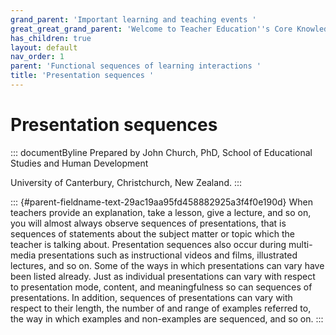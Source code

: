 ```yaml
---
grand_parent: 'Important learning and teaching events '
great_great_grand_parent: 'Welcome to Teacher Education''s Core Knowledge and Skills.'
has_children: true
layout: default
nav_order: 1
parent: 'Functional sequences of learning interactions '
title: 'Presentation sequences '
---
```

# Presentation sequences 


::: documentByline
Prepared by John Church, PhD, School of Educational Studies and Human
Development

University of Canterbury, Christchurch, New Zealand.
:::

::: {#parent-fieldname-text-29ac19aa95fd458882925a3f4f0e190d}
When teachers provide an explanation, take a lesson, give a lecture, and
so on, you will almost always observe sequences of presentations, that
is sequences of statements about the subject matter or topic which the
teacher is talking about. Presentation sequences also occur during
multi-media presentations such as instructional videos and films,
illustrated lectures, and so on. Some of the ways in which presentations
can vary have been listed already. Just as individual presentations can
vary with respect to presentation mode, content, and meaningfulness so
can sequences of presentations. In addition, sequences of presentations
can vary with respect to their length, the number of and range of
examples referred to, the way in which examples and non-examples are
sequenced, and so on.
:::
